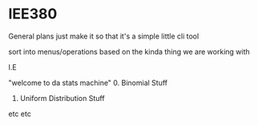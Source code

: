 # IEE380



General plans
just make it so that it's a simple little cli tool

sort into menus/operations based on the kinda thing we are working with


I.E

"welcome to da stats machine"
0. Binomial Stuff
1. Uniform Distribution Stuff


etc etc
